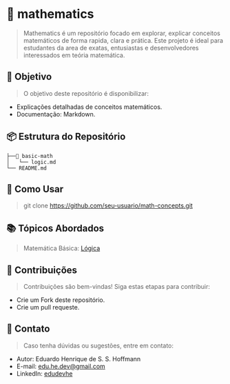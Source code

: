 # 🧮 mathematics
> Mathematics é um repositório focado em explorar, explicar conceitos matemáticos de forma rapida, clara e prática. Este projeto é ideal para estudantes da area de exatas, entusiastas e desenvolvedores interessados em teória matemática.


## 🎯 Objetivo
> O objetivo deste repositório é disponibilizar:
 - Explicações detalhadas de conceitos matemáticos.
 - Documentação: Markdown.

## 📦 Estrutura do Repositório
```shell
├──📁 basic-math
│   └── logic.md
└── README.md
```
## 🚀 Como Usar
> git clone https://github.com/seu-usuario/math-concepts.git

## 📚 Tópicos Abordados
> Matemática Básica: [Lógica](https://edudevhe.github.io/mathematics/basic-math/logic)

## 🤝 Contribuições
> Contribuições são bem-vindas! Siga estas etapas para contribuir:
  - Crie um Fork deste repositório.
  - Crie um pull requeste.

## 📧 Contato
> Caso tenha dúvidas ou sugestões, entre em contato:

  - Autor: Eduardo Henrique de S. S. Hoffmann
  - E-mail: edu.he.dev@gmail.com
  - LinkedIn: [edudevhe](https://www.linkedin.com/in/edudevhe/)
